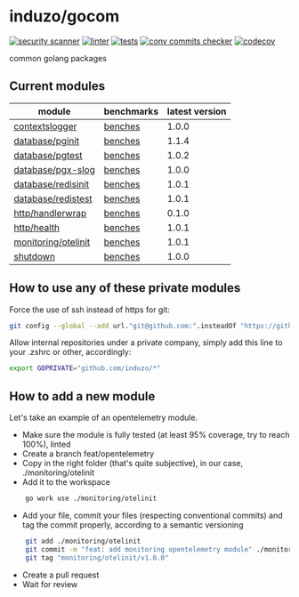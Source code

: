 # induzo/gocom

[![security scanner](https://github.com/induzo/gocom/actions/workflows/sec-scanner.yml/badge.svg)](https://github.com/induzo/gocom/actions/workflows/sec-scanner.yml) [![linter](https://github.com/induzo/gocom/actions/workflows/linter.yml/badge.svg)](https://github.com/induzo/gocom/actions/workflows/linter.yml) [![tests](https://github.com/induzo/gocom/actions/workflows/tests.yml/badge.svg)](https://github.com/induzo/gocom/actions/workflows/tests.yml) [![conv commits checker](https://github.com/induzo/gocom/actions/workflows/conv-commits-checker.yml/badge.svg)](https://github.com/induzo/gocom/actions/workflows/conv-commits-checker.yml) [![codecov](https://codecov.io/gh/induzo/gocom/branch/main/graph/badge.svg?token=UBWDRLOYDU)](https://codecov.io/gh/induzo/gocom)

common golang packages

## Current modules

| module                                     | benchmarks                                                    | latest version |
| ------------------------------------------ | ------------------------------------------------------------- | -------------- |
| [contextslogger](contextslogger)           | [benches](https://induzo.github.io/gocom/contextslogger)      | 1.0.0          |
| [database/pginit](database/pginit)         | [benches](https://induzo.github.io/gocom/database/pginit)     | 1.1.4          |
| [database/pgtest](database/pgtest)         | [benches](https://induzo.github.io/gocom/database/pgtest)     | 1.0.2          |
| [database/pgx-slog](database/pgx-slog)     | [benches](https://induzo.github.io/gocom/database/pgx-slog)   | 1.0.0          |
| [database/redisinit](database/redisinit)   | [benches](https://induzo.github.io/gocom/database/redisinit)  | 1.0.1          |
| [database/redistest](database/redistest)   | [benches](https://induzo.github.io/gocom/database/redistest)  | 1.0.1          |
| [http/handlerwrap](http/handlerwrap)       | [benches](https://induzo.github.io/gocom/http/handlerwrap)    | 0.1.0          |
| [http/health](http/health)                 | [benches](https://induzo.github.io/gocom/http/health)         | 1.0.1          |
| [monitoring/otelinit](monitoring/otelinit) | [benches](https://induzo.github.io/gocom/monitoring/otelinit) | 1.0.1          |
| [shutdown](shutdown)                       | [benches](https://induzo.github.io/gocom/shutdown)            | 1.0.0          |

## How to use any of these private modules

Force the use of ssh instead of https for git:

```bash
git config --global --add url."git@github.com:".insteadOf "https://github.com/"
```

Allow internal repositories under a private company, simply add this line to your .zshrc or other, accordingly:

```bash
export GOPRIVATE="github.com/induzo/*"
```

## How to add a new module

Let's take an example of an opentelemetry module.

- Make sure the module is fully tested (at least 95% coverage, try to reach 100%), linted
- Create a branch feat/opentelemetry
- Copy in the right folder (that's quite subjective), in our case, ./monitoring/otelinit
- Add it to the workspace

```bash
    go work use ./monitoring/otelinit
```

- Add your file, commit your files (respecting conventional commits) and tag the commit properly, according to a semantic versioning

```bash
    git add ./monitoring/otelinit
    git commit -m "feat: add monitoring opentelemetry module" ./monitoring/otelinit
    git tag "monitoring/otelinit/v1.0.0"
```

- Create a pull request
- Wait for review
